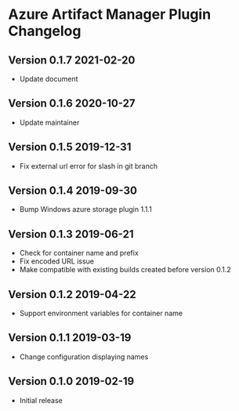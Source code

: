 # Azure Artifact Manager Plugin Changelog

## Version 0.1.7 2021-02-20

* Update document


## Version 0.1.6 2020-10-27

* Update maintainer 

## Version 0.1.5 2019-12-31

* Fix external url error for slash in git branch

## Version 0.1.4 2019-09-30

* Bump Windows azure storage plugin 1.1.1

## Version 0.1.3 2019-06-21

* Check for container name and prefix
* Fix encoded URL issue
* Make compatible with existing builds created before version 0.1.2

## Version 0.1.2 2019-04-22

* Support environment variables for container name

## Version 0.1.1 2019-03-19

* Change configuration displaying names

## Version 0.1.0 2019-02-19

* Initial release
